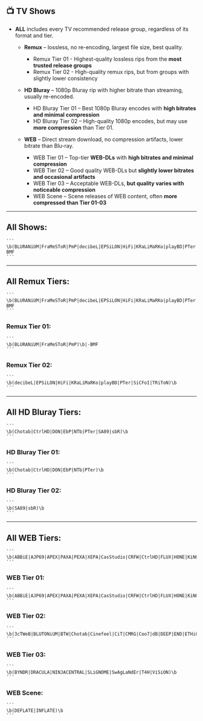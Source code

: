 ## 📺 TV Shows

- **ALL** includes every TV recommended release group, regardless of its format and tier.

  - **Remux** – lossless, no re-encoding, largest file size, best quality.
    - Remux Tier 01 - Highest-quality lossless rips from the **most trusted release groups**
    - Remux Tier 02 - High-quality remux rips, but from groups with slightly lower consistency
  
  - **HD Bluray** – 1080p Bluray rip with higher bitrate than streaming, usually re-encoded.
    - HD Bluray Tier 01 – Best 1080p Bluray encodes with **high bitrates and minimal compression**
    - HD Bluray Tier 02 – High-quality 1080p encodes, but may use **more compression** than Tier 01.
  
  - **WEB** – Direct stream download, no compression artifacts, lower bitrate than Blu-ray.
    - WEB Tier 01 – Top-tier **WEB-DLs** with **high bitrates and minimal compression**
    - WEB Tier 02 – Good quality WEB-DLs but **slightly lower bitrates and occasional artifacts**
    - WEB Tier 03 – Acceptable WEB-DLs, **but quality varies with noticeable compression**
    - WEB Scene – Scene releases of WEB content, often **more compressed than Tier 01-03**
---
## **All Shows:**
    ```
    \b(BLURANiUM|FraMeSToR|PmP|decibeL|EPSiLON|HiFi|KRaLiMaRKo|playBD|PTer|SiCFoI|TRiToN|Chotab|CtrlHD|DON|EbP|NTb|SA89|sbR|ABBiE|AJP69|APEX|PAXA|PEXA|XEPA|CasStudio|CRFW|FLUX|HONE|KiNGS|Kitsune|monkee|NOSiViD|NTG|QOQ|RTN|SiC|T6D|TOMMY|ViSUM|3cTWeB|BLUTONiUM|BTW|Cinefeel|CiT|CMRG|Coo7|dB|DEEP|END|ETHiCS|FC|Flights|GNOME|iJP|iKA|iT00NZ|JETIX|KHN|KiMCHI|LAZY|MiU|MZABI|NPMS|NYH|orbitron|PHOENiX|playWEB|PSiG|ROCCaT|RTFM|SbR|SDCC|SIGMA|SMURF|SPiRiT|TEPES|TVSmash|WELP|XEBEC|4KBEC|CEBEX|BYNDR|DRACULA|NINJACENTRAL|SLiGNOME|SwAgLaNdEr|T4H|ViSiON|DEFLATE|INFLATE)\b|-BMF
    ```
---
## **All Remux Tiers:**
    ```
    \b(BLURANiUM|FraMeSToR|PmP|decibeL|EPSiLON|HiFi|KRaLiMaRKo|playBD|PTer|SiCFoI|TRiToN)\b|-BMF
    ```
### **Remux Tier 01:**
    ```
    \b(BLURANiUM|FraMeSToR|PmP)\b|-BMF
    ```
### **Remux Tier 02:**
    ```
    \b(decibeL|EPSiLON|HiFi|KRaLiMaRKo|playBD|PTer|SiCFoI|TRiToN)\b
    ```
---
## **All HD Bluray Tiers:**
    ```
    \b(Chotab|CtrlHD|DON|EbP|NTb|PTer|SA89|sbR)\b
    ```
### **HD Bluray Tier 01:**
    ```
    \b(Chotab|CtrlHD|DON|EbP|NTb|PTer)\b
    ```
### **HD Bluray Tier 02:**
    ```
    \b(SA89|sbR)\b
    ```
---
## **All WEB Tiers:**
    ```
    \b(ABBiE|AJP69|APEX|PAXA|PEXA|XEPA|CasStudio|CRFW|CtrlHD|FLUX|HONE|KiNGS|Kitsune|monkee|NOSiViD|NTb|NTG|QOQ|RTN|SiC|T6D|TOMMY|ViSUM|3cTWeB|BLUTONiUM|BTW|Chotab|Cinefeel|CiT|CMRG|Coo7|dB|DEEP|END|ETHiCS|FC|Flights|GNOME|iJP|iKA|iT00NZ|JETIX|KHN|KiMCHI|LAZY|MiU|MZABI|NPMS|NYH|orbitron|PHOENiX|playWEB|PSiG|ROCCaT|RTFM|SA89|SbR|SDCC|SIGMA|SMURF|SPiRiT|TEPES|TVSmash|WELP|XEBEC|4KBEC|CEBEX|BYNDR|DRACULA|NINJACENTRAL|SLiGNOME|SwAgLaNdEr|T4H|ViSiON|DEFLATE|INFLATE)\b
    ```
### **WEB Tier 01:**
    ```
    \b(ABBiE|AJP69|APEX|PAXA|PEXA|XEPA|CasStudio|CRFW|CtrlHD|FLUX|HONE|KiNGS|Kitsune|monkee|NOSiViD|NTb|NTG|QOQ|RTN|SiC|T6D|TOMMY|ViSUM)\b
    ```
### **WEB Tier 02:**
    ```
    \b(3cTWeB|BLUTONiUM|BTW|Chotab|Cinefeel|CiT|CMRG|Coo7|dB|DEEP|END|ETHiCS|FC|Flights|GNOME|iJP|iKA|iT00NZ|JETIX|KHN|KiMCHI|LAZY|MiU|MZABI|NPMS|NYH|orbitron|PHOENiX|playWEB|PSiG|ROCCaT|RTFM|SA89|SbR|SDCC|SIGMA|SMURF|SPiRiT|TEPES|TVSmash|WELP|XEBEC|4KBEC|CEBEX)\b
    ```
### **WEB Tier 03:**
    ```
    \b(BYNDR|DRACULA|NINJACENTRAL|SLiGNOME|SwAgLaNdEr|T4H|ViSiON)\b
    ```
### **WEB Scene:**
    ```
    \b(DEFLATE|INFLATE)\b
    ```